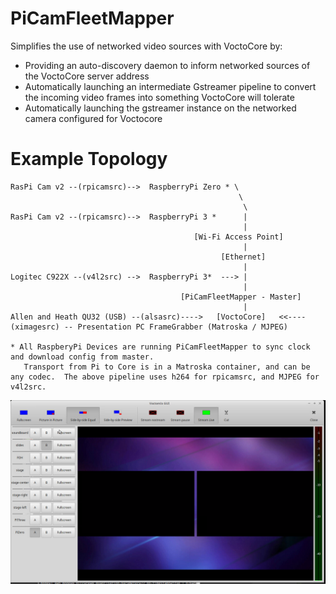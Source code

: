 # PiCamFleetMapper

Simplifies the use of networked video sources with VoctoCore by:
*  Providing an auto-discovery daemon to inform networked sources of the VoctoCore server address
*  Automatically launching an intermediate Gstreamer pipeline to convert the incoming video frames into something VoctoCore will tolerate
*  Automatically launching the gstreamer instance on the networked camera configured for Voctocore


# Example Topology
```
RasPi Cam v2 --(rpicamsrc)-->  RaspberryPi Zero * \
                                                   \
                                                    \
RasPi Cam v2 --(rpicamsrc)-->  RaspberryPi 3 *      |
                                                    |
                                         [Wi-Fi Access Point]
                                                    |
                                               [Ethernet]
                                                    |
Logitec C922X --(v4l2src) -->  RaspberryPi 3*  ---> |                                      
                                                    |
                                      [PiCamFleetMapper - Master]
                                                    |
Allen and Heath QU32 (USB) --(alsasrc)---->   [VoctoCore]   <<----(ximagesrc) -- Presentation PC FrameGrabber (Matroska / MJPEG)

* All RaspberyPi Devices are running PiCamFleetMapper to sync clock and download config from master.
   Transport from Pi to Core is in a Matroska container, and can be any codec.  The above pipeline uses h264 for rpicamsrc, and MJPEG for v4l2src.

```
![voctogui](https://github.com/crossan007/PiCamFleetMapper/blob/master/img/voctogui.PNG?raw=true)
